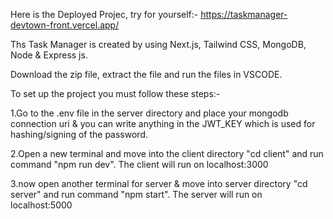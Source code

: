 Here is the Deployed Projec, try for yourself:-
https://taskmanager-devtown-front.vercel.app/


Ths Task Manager is created by using Next.js, Tailwind CSS, MongoDB, Node & Express js.


Download the zip file, extract the file and run the files in VSCODE.

To set up the project you must follow these steps:-

1.Go to the .env file in the server directory and place your mongodb connection uri & you can write anything in the JWT_KEY which is used for hashing/signing of the password.

2.Open a new terminal and move into the client directory "cd client" and run command "npm run dev". The client will run on localhost:3000

3.now open another terminal for server & move into server directory "cd server" and run command "npm start". The server will run on localhost:5000
 
